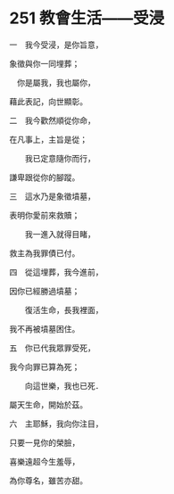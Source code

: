 # 251 教會生活——受浸

一　我今受浸，是你旨意，

象徵與你一同埋葬；

　你是屬我，我也屬你，

藉此表記，向世顯彰。

二　我今歡然順從你命，

在凡事上，主旨是從；

　　我已定意隨你而行，

謙卑跟從你的腳蹤。

三　這水乃是象徵墳墓，

表明你愛前來救贖；

　　我一進入就得目睹，

救主為我罪債已付。

四　從這埋葬，我今進前，

因你已經勝過墳墓；

　　復活生命，長我裡面，

我不再被墳墓困住。

五　你已代我眾罪受死，

我今向罪已算為死；

　　向這世樂，我也已死．

屬天生命，開始於茲。

六　主耶穌，我向你注目，

只要一見你的榮臉，

喜樂遠超今生羞辱，

為你尊名，雖苦亦甜。


